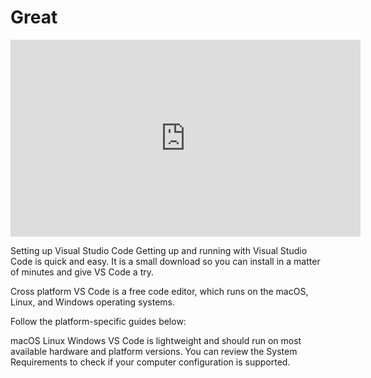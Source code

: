 <h1>Great  </h1>


<iframe width="560" height="315" src="https://www.youtube.com/embed/VoEVezcE0k0?si=LvUB0Zvv9nop-LDF" title="YouTube video player" frameborder="0" allow="accelerometer; autoplay; clipboard-write; encrypted-media; gyroscope; picture-in-picture; web-share" allowfullscreen></iframe>

Setting up Visual Studio Code
Getting up and running with Visual Studio Code is quick and easy. It is a small download so you can install in a matter of minutes and give VS Code a try.

Cross platform
VS Code is a free code editor, which runs on the macOS, Linux, and Windows operating systems.

Follow the platform-specific guides below:

macOS
Linux
Windows
VS Code is lightweight and should run on most available hardware and platform versions. You can review the System Requirements to check if your computer configuration is supported.

